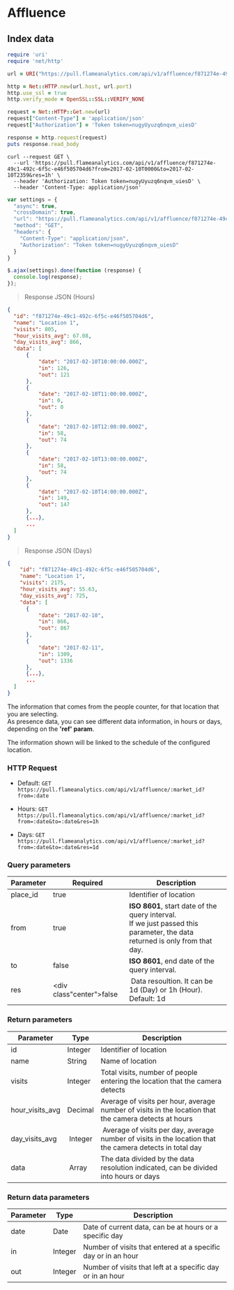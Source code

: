 # Affluence

## Index data

```ruby
require 'uri'
require 'net/http'

url = URI("https://pull.flameanalytics.com/api/v1/affluence/f871274e-49c1-492c-6f5c-e46f505704d6?from=2017-02-10T0000&to=2017-02-10T2359&res=1h")

http = Net::HTTP.new(url.host, url.port)
http.use_ssl = true
http.verify_mode = OpenSSL::SSL::VERIFY_NONE

request = Net::HTTP::Get.new(url)
request["Content-Type"] = 'application/json'
request["Authorization"] = 'Token token=nugyUyuzq6nqvm_uiesD'

response = http.request(request)
puts response.read_body
```

```shell
curl --request GET \
  --url 'https://pull.flameanalytics.com/api/v1/affluence/f871274e-49c1-492c-6f5c-e46f505704d6?from=2017-02-10T0000&to=2017-02-10T2359&res=1h' \
  --header 'Authorization: Token token=nugyUyuzq6nqvm_uiesD' \
  --header 'Content-Type: application/json'
```

```javascript
var settings = {
  "async": true,
  "crossDomain": true,
  "url": "https://pull.flameanalytics.com/api/v1/affluence/f871274e-49c1-492c-6f5c-e46f505704d6?from=2017-02-10T0000&to=2017-02-10T2359&res=1h",
  "method": "GET",
  "headers": {
    "Content-Type": "application/json",
    "Authorization": "Token token=nugyUyuzq6nqvm_uiesD"
  }
}

$.ajax(settings).done(function (response) {
  console.log(response);
});
```

> Response JSON (Hours)

```json
{
  "id": "f871274e-49c1-492c-6f5c-e46f505704d6",
  "name": "Location 1",
  "visits": 805,
  "hour_visits_avg": 67.08,
  "day_visits_avg": 866,
  "data": [
      {
          "date": "2017-02-10T10:00:00.000Z",
          "in": 126,
          "out": 121
      },
      {
          "date": "2017-02-10T11:00:00.000Z",
          "in": 0,
          "out": 0
      },
      {
          "date": "2017-02-10T12:00:00.000Z",
          "in": 58,
          "out": 74
      },
      {
          "date": "2017-02-10T13:00:00.000Z",
          "in": 58,
          "out": 74
      },
      {
          "date": "2017-02-10T14:00:00.000Z",
          "in": 149,
          "out": 147
      },
      {...},
      ...
  ]
}
```

> Response JSON (Days)

```json
{
    "id": "f871274e-49c1-492c-6f5c-e46f505704d6",
    "name": "Location 1",
    "visits": 2175,
    "hour_visits_avg": 55.63,
    "day_visits_avg": 725,
    "data": [
      {
          "date": "2017-02-10",
          "in": 866,
          "out": 867
      },
      {
          "date": "2017-02-11",
          "in": 1309,
          "out": 1336
      },
      {...},
      ...
  ]
}
```

The information that comes from the people counter, for that location that you are selecting. <br>
As presence data, you can see different data information, in hours or days, depending on the **'ref' param**.

<aside class="notice">The information shown will be linked to the schedule of the configured location.</aside>

### HTTP Request

- Default: `GET https://pull.flameanalytics.com/api/v1/affluence/:market_id?from=:date`

- Hours: `GET https://pull.flameanalytics.com/api/v1/affluence/:market_id?from=:date&to=:date&res=1h`

- Days: `GET https://pull.flameanalytics.com/api/v1/affluence/:market_id?from=:date&to=:date&res=1d`


### Query parameters

Parameter | Required | Description
--------- | ------- | -----------
place_id | <div class="red center">true</div> | Identifier of location
from | <div class="red center">true</div> | **ISO 8601**, start date of the query interval. <br> If we just passed this parameter, the data returned is only from that day.
to | <div class="center">false</div> | **ISO 8601**, end date of the query interval.
res | <div class"center">false</div> | Data resoultion. It can be 1d (Day) or 1h (Hour). Default: 1d

### Return parameters

Parameter | Type | Description
--------- | ------- | -----------
id | Integer | Identifier of location
name | String | Name of location
visits | Integer | Total visits, number of people entering the location that the camera detects
hour_visits_avg | Decimal | Average of visits per hour, average number of visits in the location that the camera detects at hours
day_visits_avg | Integer | Average of visits per day, average number of visits in the location that the camera detects in total day
data | Array | The data divided by the data resolution indicated, can be divided into hours or days


### Return data parameters

Parameter | Type | Description
--------- | ------- | -----------
date | Date | Date of current data, can be at hours or a specific day
in | Integer | Number of visits that entered at a specific day or in an hour
out | Integer | Number of visits that left at a specific day or in an hour

